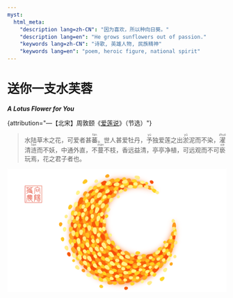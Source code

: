 ```yaml
---
myst:
  html_meta:
    "description lang=zh-CN": "因为喜欢，所以种向日葵。"
    "description lang=en": "He grows sunflowers out of passion."
    "keywords lang=zh-CN": "诗歌, 英雄人物, 民族精神"
    "keywords lang=en": "poem, heroic figure, national spirit"
---
```


<!-- Created by 向阳花花农 (The Sunflorist) on 2024-11-22. -->
<!-- The Sunflorist's Shangri-La © 2024 by The Sunflorist is licensed under CC BY-NC-SA 4.0, all rights reserved. -->

# 送你一支水芙蓉

***A Lotus Flower for You***

{attribution="—【北宋】周敦颐《[爱莲说](https://hanyu.baidu.com/shici/detail?pid=9b5dcacead424897ac2c9db8f1ad01fa)》（节选）"}
> 水陆草木之花，可爱者甚<ruby>蕃<rt>fán</rt></ruby>。世人甚爱牡丹，<ruby>予<rt>yú</rt></ruby>独爱莲之出<ruby>淤<rt>yū</rt></ruby>泥而不染，<ruby>濯<rt>zhuó</rt></ruby>清<ruby>涟<rt>lián</rt></ruby>而不妖，中通外直，不<ruby>蔓<rt>màn</rt></ruby>不枝，香远益清，亭亭净植，可远观而不可<ruby>亵<rt>xiè</rt></ruby>玩焉，花之君子者也。

![Moon](/_images/moon.png)
